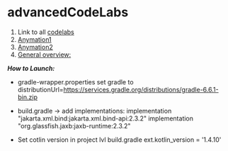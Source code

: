 # advancedCodeLabs

1. Link to all [codelabs](https://developer.android.com/codelabs/advanced-android-kotlin-training-notifications#0)
2. [Anymation1](https://developer.android.com/codelabs/advanced-android-kotlin-training-property-animation#0)
3. [Anymation2](https://codelabs.developers.google.com/codelabs/motion-layout/#0)
4. [General overview:](https://developer.android.com/courses/kotlin-android-advanced/overview)


***How to Launch:***
* gradle-wrapper.properties set gradle to distributionUrl=https://services.gradle.org/distributions/gradle-6.6.1-bin.zip

* build.gradle -> add implementations: 
    implementation "jakarta.xml.bind:jakarta.xml.bind-api:2.3.2"
    implementation "org.glassfish.jaxb:jaxb-runtime:2.3.2"

* Set cotlin version in project lvl build.gradle ext.kotlin_version = '1.4.10'